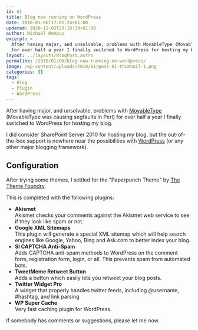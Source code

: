 ```yaml
---
id: 61
title: Blog now running on WordPress
date: 2010-01-06T17:01:24+01:00
updated: 2020-12-02T23:18:39+01:00
author: Michaël Hompus
excerpt: >
  After having major, and unsolvable, problems with MovableType (MovableType was causing segfaults in Perl)
  for over half a year I finally switched to WordPress for hosting my blog.
layout: ../layouts/BlogPost.astro
permalink: /2010/01/06/blog-now-running-on-wordpress/
image: /wp-content/uploads/2010/01/post-61-thumnail-1.png
categories: []
tags:
  - Blog
  - Plugin
  - WordPress
---
```


After having major, and unsolvable, problems with [MovableType](https://movabletype.org/) (MovableType was causing segfaults in Perl) for over half a year I finally switched to WordPress for hosting my blog.

I did consider SharePoint Server 2010 for hosting my blog, but the out-of-the-box support is nowhere near the possibilities with [WordPress](https://wordpress.org/) (or any other major blogging framework).

<!--more-->

## Configuration

After trying some themes, I settled for the "Paperpunch Theme" by [The Theme Foundry](https://thethemefoundry.com/).

This is completed with the following plugins:

- **Akismet**  
   Akismet checks your comments against the Akismet web service to see if they look like spam or not.
- **Google XML Sitemaps**  
   This plugin will generate a special XML sitemap which will help search engines like Google, Yahoo, Bing and Ask.com to better index your blog.
- **SI CAPTCHA Anti-Spam**  
   Adds CAPTCHA anti-spam methods to WordPress on the comment form, registration form, login, or all.
   This prevents spam from automated bots.
- **TweetMeme Retweet Button**  
   Adds a button which easily lets you retweet your blog posts.
- **Twitter Widget Pro**  
   A widget that properly handles twitter feeds, including @username, #hashtag, and link parsing.
- **WP Super Cache**  
   Very fast caching plugin for WordPress.

If somebody has comments or suggestions, please let me now.
